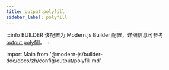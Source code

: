 ```yaml
---
title: output.polyfill
sidebar_label: polyfill
---
```


:::info BUILDER
该配置为 Modern.js Builder 配置，详细信息可参考 [output.polyfill](https://modernjs.dev/builder/api/config-output.html#output-polyfill)。
:::

import Main from '@modern-js/builder-doc/docs/zh/config/output/polyfill.md'

<Main />
